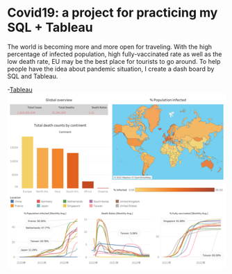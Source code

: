 # Covid19: a project for practicing my SQL + Tableau

The world is becoming more and more open for traveling. With the high percentage of infected population, high fully-vaccinated rate as well as the low death rate, EU may be the best place for tourists to go around. To help people have the idea about pandemic situation, I create a dash board by SQL and Tableau.

-[Tableau](https://public.tableau.com/app/profile/tsunghan.hsieh/viz/covid19_16606524256070/1)
![covid](sql_tableau_covid.png)

